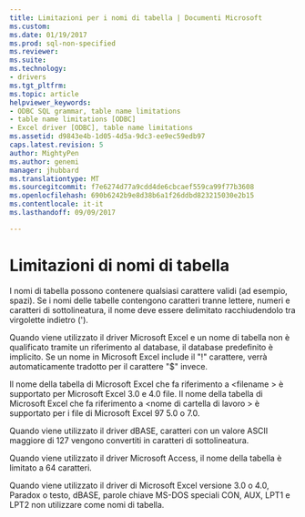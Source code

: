 ```yaml
---
title: Limitazioni per i nomi di tabella | Documenti Microsoft
ms.custom: 
ms.date: 01/19/2017
ms.prod: sql-non-specified
ms.reviewer: 
ms.suite: 
ms.technology:
- drivers
ms.tgt_pltfrm: 
ms.topic: article
helpviewer_keywords:
- ODBC SQL grammar, table name limitations
- table name limitations [ODBC]
- Excel driver [ODBC], table name limitations
ms.assetid: d9843e4b-1d05-4d5a-9dc3-ee9ec59edb97
caps.latest.revision: 5
author: MightyPen
ms.author: genemi
manager: jhubbard
ms.translationtype: MT
ms.sourcegitcommit: f7e6274d77a9cdd4de6cbcaef559ca99f77b3608
ms.openlocfilehash: 690b6242b9e8d38b6a1f26ddbd823215030e2b15
ms.contentlocale: it-it
ms.lasthandoff: 09/09/2017

---
```

# <a name="table-name-limitations"></a>Limitazioni di nomi di tabella
I nomi di tabella possono contenere qualsiasi carattere validi (ad esempio, spazi). Se i nomi delle tabelle contengono caratteri tranne lettere, numeri e caratteri di sottolineatura, il nome deve essere delimitato racchiudendolo tra virgolette indietro (').  
  
 Quando viene utilizzato il driver Microsoft Excel e un nome di tabella non è qualificato tramite un riferimento al database, il database predefinito è implicito. Se un nome in Microsoft Excel include il "!" carattere, verrà automaticamente tradotto per il carattere "$" invece.  
  
 Il nome della tabella di Microsoft Excel che fa riferimento a \<filename > è supportato per Microsoft Excel 3.0 e 4.0 file. Il nome della tabella di Microsoft Excel che fa riferimento a \<nome di cartella di lavoro > è supportato per i file di Microsoft Excel 97 5.0 o 7.0.  
  
 Quando viene utilizzato il driver dBASE, caratteri con un valore ASCII maggiore di 127 vengono convertiti in caratteri di sottolineatura.  
  
 Quando viene utilizzato il driver Microsoft Access, il nome della tabella è limitato a 64 caratteri.  
  
 Quando viene utilizzato il driver di Microsoft Excel versione 3.0 o 4.0, Paradox o testo, dBASE, parole chiave MS-DOS speciali CON, AUX, LPT1 e LPT2 non utilizzare come nomi di tabella.

